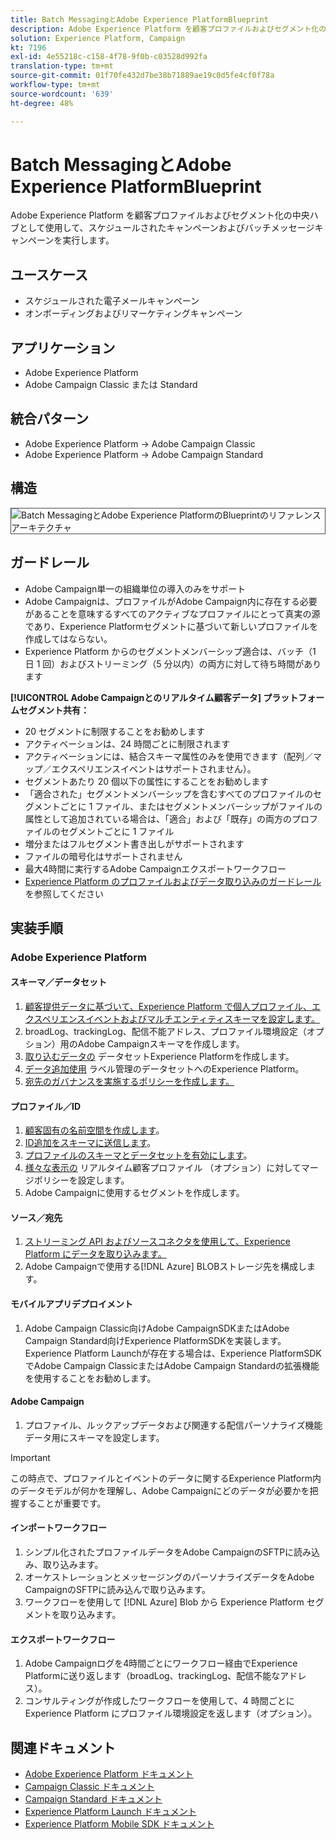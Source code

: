 ```yaml
---
title: Batch MessagingとAdobe Experience PlatformBlueprint
description: Adobe Experience Platform を顧客プロファイルおよびセグメント化の中央ハブとして使用して、スケジュールされたキャンペーンおよびバッチメッセージキャンペーンを実行します。
solution: Experience Platform, Campaign
kt: 7196
exl-id: 4e55218c-c158-4f78-9f0b-c03528d992fa
translation-type: tm+mt
source-git-commit: 01f70fe432d7be38b71889ae19c0d5fe4cf0f78a
workflow-type: tm+mt
source-wordcount: '639'
ht-degree: 48%

---
```


# Batch MessagingとAdobe Experience PlatformBlueprint

Adobe Experience Platform を顧客プロファイルおよびセグメント化の中央ハブとして使用して、スケジュールされたキャンペーンおよびバッチメッセージキャンペーンを実行します。

## ユースケース

* スケジュールされた電子メールキャンペーン
* オンボーディングおよびリマーケティングキャンペーン

## アプリケーション

* Adobe Experience Platform
* Adobe Campaign Classic または Standard

## 統合パターン

* Adobe Experience Platform → Adobe Campaign Classic
* Adobe Experience Platform → Adobe Campaign Standard

## 構造

<img src="assets/aepbatch.svg" alt="Batch MessagingとAdobe Experience PlatformのBlueprintのリファレンスアーキテクチャ" style="border:1px solid #4a4a4a" />

## ガードレール

* Adobe Campaign単一の組織単位の導入のみをサポート
* Adobe Campaignは、プロファイルがAdobe Campaign内に存在する必要があることを意味するすべてのアクティブなプロファイルにとって真実の源であり、Experience Platformセグメントに基づいて新しいプロファイルを作成してはならない。
* Experience Platform からのセグメントメンバーシップ適合は、バッチ（1 日 1 回）およびストリーミング（5 分以内）の両方に対して待ち時間があります

**[!UICONTROL Adobe Campaignとのリアルタイム顧客データ] プラットフォームセグメント共有：**

* 20 セグメントに制限することをお勧めします
* アクティベーションは、24 時間ごとに制限されます
* アクティベーションには、結合スキーマ属性のみを使用できます（配列／マップ／エクスペリエンスイベントはサポートされません）。
* セグメントあたり 20 個以下の属性にすることをお勧めします
* 「適合された」セグメントメンバーシップを含むすべてのプロファイルのセグメントごとに 1 ファイル、またはセグメントメンバーシップがファイルの属性として追加されている場合は、「適合」および「既存」の両方のプロファイルのセグメントごとに 1 ファイル
* 増分またはフルセグメント書き出しがサポートされます
* ファイルの暗号化はサポートされません
* 最大4時間に実行するAdobe Campaignエクスポートワークフロー
* [Experience Platform のプロファイルおよびデータ取り込みのガードレール](https://experienceleague.adobe.com/docs/experience-platform/profile/guardrails.html?lang=ja)を参照してください

## 実装手順

### Adobe Experience Platform

#### スキーマ／データセット

1. [顧客提供データに基づいて、Experience Platform で個人プロファイル、エクスペリエンスイベントおよびマルチエンティティスキーマを設定します。](https://experienceleague.adobe.com/docs/platform-learn/tutorials/schemas/create-a-schema.html)
1. broadLog、trackingLog、配信不能アドレス、プロファイル環境設定（オプション）用のAdobe Campaignスキーマを作成します。
1. [取り込むデータの](https://experienceleague.adobe.com/docs/platform-learn/tutorials/data-ingestion/create-datasets-and-ingest-data.html) データセットExperience Platformを作成します。
1. [データ追加使用](https://experienceleague.adobe.com/docs/platform-learn/tutorials/data-governance/classify-data-using-governance-labels.html) ラベル管理のデータセットへのExperience Platform。
1. [宛先のガバナンスを実施するポリシーを作成します。](https://experienceleague.adobe.com/docs/platform-learn/tutorials/data-governance/create-data-usage-policies.html)

#### プロファイル／ID

1. [顧客固有の名前空間を作成します](https://experienceleague.adobe.com/docs/platform-learn/tutorials/identities/label-ingest-and-verify-identity-data.html)。
1. [ID追加をスキーマに送信します](https://experienceleague.adobe.com/docs/platform-learn/tutorials/identities/label-ingest-and-verify-identity-data.html)。
1. [プロファイルのスキーマとデータセットを有効にします](https://experienceleague.adobe.com/docs/platform-learn/tutorials/profiles/bring-data-into-the-real-time-customer-profile.html)。
1. [様々な表示の](https://experienceleague.adobe.com/docs/platform-learn/tutorials/profiles/create-merge-policies.html) リアルタイム顧客プロファイル  （オプション）に対してマージポリシーを設定します。
1. Adobe Campaignに使用するセグメントを作成します。

#### ソース／宛先

1. [ストリーミング API およびソースコネクタを使用して、Experience Platform にデータを取り込みます。](https://experienceleague.adobe.com/?recommended=ExperiencePlatform-D-1-2020.1.dataingestion)
1. Adobe Campaignで使用する[!DNL Azure] BLOBストレージ先を構成します。

#### モバイルアプリデプロイメント

1. Adobe Campaign Classic向けAdobe CampaignSDKまたはAdobe Campaign Standard向けExperience PlatformSDKを実装します。 Experience Platform Launchが存在する場合は、Experience PlatformSDKでAdobe Campaign ClassicまたはAdobe Campaign Standardの拡張機能を使用することをお勧めします。

#### Adobe Campaign

1. プロファイル、ルックアップデータおよび関連する配信パーソナライズ機能データ用にスキーマを設定します。

>[!IMPORTANT]
>
>この時点で、プロファイルとイベントのデータに関するExperience Platform内のデータモデルが何かを理解し、Adobe Campaignにどのデータが必要かを把握することが重要です。

#### インポートワークフロー

1. シンプル化されたプロファイルデータをAdobe CampaignのSFTPに読み込み、取り込みます。
1. オーケストレーションとメッセージングのパーソナライズデータをAdobe CampaignのSFTPに読み込んで取り込みます。
1. ワークフローを使用して [!DNL Azure] Blob から Experience Platform セグメントを取り込みます。

#### エクスポートワークフロー

1. Adobe Campaignログを4時間ごとにワークフロー経由でExperience Platformに送り返します（broadLog、trackingLog、配信不能なアドレス）。
1. コンサルティングが作成したワークフローを使用して、4 時間ごとに Experience Platform にプロファイル環境設定を返します（オプション）。


## 関連ドキュメント

* [Adobe Experience Platform ドキュメント](https://experienceleague.adobe.com/docs/experience-platform.html?lang=ja)
* [Campaign Classic ドキュメント](https://experienceleague.adobe.com/docs/campaign-classic.html?lang=ja)
* [Campaign Standard ドキュメント](https://experienceleague.adobe.com/docs/campaign-standard.html?lang=ja)
* [Experience Platform Launch ドキュメント](https://experienceleague.adobe.com/docs/launch.html?lang=ja)
* [Experience Platform Mobile SDK ドキュメント](https://experienceleague.adobe.com/docs/mobile.html?lang=ja)
